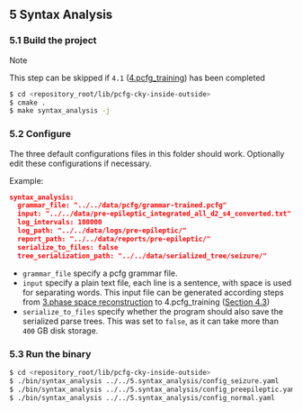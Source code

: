 ## 5 Syntax Analysis
### 5.1 Build the project
> [!NOTE]
> This step can be skipped if `4.1` ([4.pcfg_training](../4.pcfg_training/README.md#41-build-the-project)) has been completed

``` bash
$ cd <repository_root/lib/pcfg-cky-inside-outside>
$ cmake .
$ make syntax_analysis -j
```

### 5.2 Configure
The three default configurations files in this folder should work.
Optionally edit these configurations if necessary.

Example:
``` json
syntax_analysis:
  grammar_file: "../../data/pcfg/grammar-trained.pcfg"
  input: "../../data/pre-epileptic_integrated_all_d2_s4_converted.txt"
  log_intervals: 100000
  log_path: "../../data/logs/pre-epileptic/"
  report_path: "../../data/reports/pre-epileptic/"
  serialize_to_files: false
  tree_serialization_path: "../../data/serialized_tree/seizure/"
```
+ `grammar_file` specify a pcfg grammar file.
+ `input` specify a plain text file, each line is a sentence, with space is used for separating words. This input file can be generated according steps from [3.phase space reconstruction](../3.phase_space_reconstruction/README.md) to 4.pcfg_training ([Section 4.3](../4.pcfg_training/README.md#43-convert-npy-files-to-txt-files))
+ `serialize_to_files` specify whether the program should also save the serialized parse trees. This was set to `false`, as it can take more than `400` GB disk storage.

### 5.3 Run the binary
``` bash
$ cd <repository_root/lib/pcfg-cky-inside-outside>
$ ./bin/syntax_analysis ../../5.syntax_analysis/config_seizure.yaml
$ ./bin/syntax_analysis ../../5.syntax_analysis/config_preepileptic.yaml
$ ./bin/syntax_analysis ../../5.syntax_analysis/config_normal.yaml
```